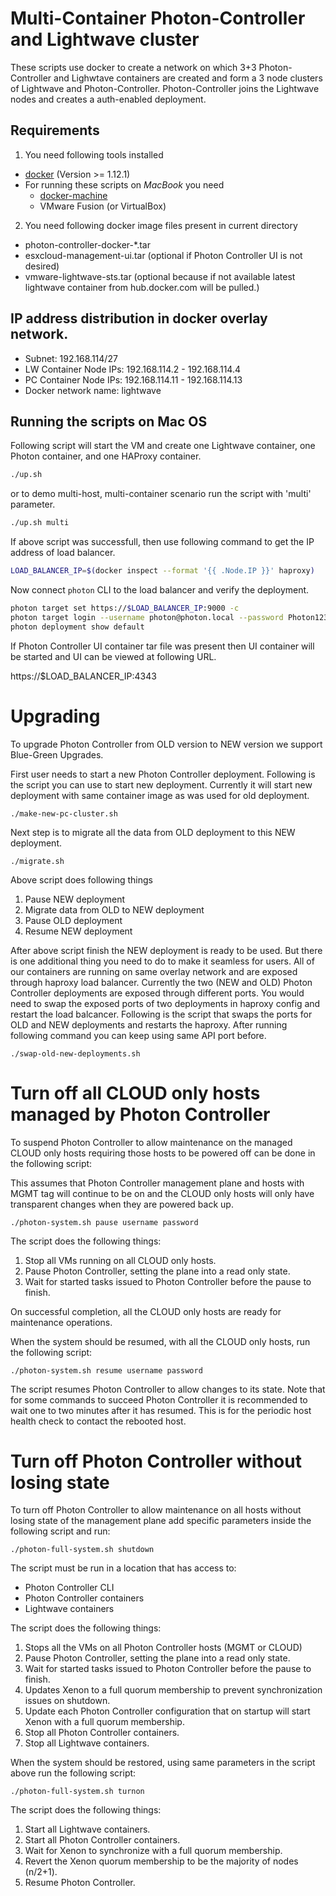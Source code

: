 # Multi-Container Photon-Controller and Lightwave cluster
These scripts use docker to create a network on which 3+3 Photon-Controller and Lighwtave containers
are created and form a 3 node clusters of Lightwave and Photon-Controller. Photon-Controller joins
the Lightwave nodes and creates a auth-enabled deployment.


## Requirements
1. You need following tools installed
  * [docker](https://docs.docker.com/engine/installation/) (Version >= 1.12.1)
  * For running these scripts on *MacBook* you need
    * [docker-machine](https://docs.docker.com/machine/install-machine/)
    * VMware Fusion (or VirtualBox)

2. You need following docker image files present in current directory
  * photon-controller-docker-*.tar
  * esxcloud-management-ui.tar (optional if Photon Controller UI is not desired)
  * vmware-lightwave-sts.tar (optional because if not available latest lightwave container from hub.docker.com will be pulled.)

## IP address distribution in docker overlay network.

* Subnet: 192.168.114/27
* LW Container Node IPs: 192.168.114.2 - 192.168.114.4
* PC Container Node IPs: 192.168.114.11 - 192.168.114.13
* Docker network name: lightwave

## Running the scripts on Mac OS
Following script will start the VM and create one Lightwave container, one Photon container, and one HAProxy container.

```bash
./up.sh
```

or to demo multi-host, multi-container scenario run the script with 'multi' parameter.

```bash
./up.sh multi
```

If above script was successfull, then use following command to get the IP address of load balancer.

```bash
LOAD_BALANCER_IP=$(docker inspect --format '{{ .Node.IP }}' haproxy)
```

Now connect `photon` CLI to the load balancer and verify the deployment.

```bash
photon target set https://$LOAD_BALANCER_IP:9000 -c
photon target login --username photon@photon.local --password Photon123$
photon deployment show default
```

If Photon Controller UI container tar file was present then UI container will be started and UI can be viewed at following URL.

https://$LOAD_BALANCER_IP:4343

# Upgrading

To upgrade Photon Controller from OLD version to NEW version we support Blue-Green Upgrades.

First user needs to start a new Photon Controller deployment. Following is the script you can
use to start new deployment. Currently it will start new deployment with same container image as was
used for old deployment.

```
./make-new-pc-cluster.sh
```

Next step is to migrate all the data from OLD deployment to this NEW deployment.

```
./migrate.sh
```

Above script does following things
 1. Pause NEW deployment
 2. Migrate data from OLD to NEW deployment
 3. Pause OLD deployment
 4. Resume NEW deployment

After above script finish the NEW deployment is ready to be used. But there is one
additional thing you need to do to make it seamless for users.
All of our containers are running on same overlay network and are exposed through
haproxy load balancer. Currently the two (NEW and OLD) Photon Controller deployments
are exposed through different ports. You would need to swap the exposed ports of two deployments
in haproxy config and restart the load balcancer. Following is the script that swaps the ports
for OLD and NEW deployments and restarts the haproxy.
After running following command you can keep using same API port before.

```
./swap-old-new-deployments.sh
```

# Turn off all CLOUD only hosts managed by Photon Controller

To suspend Photon Controller to allow maintenance on the managed CLOUD only hosts requiring those
hosts to be powered off can be done in the following script:

This assumes that Photon Controller management plane and hosts with MGMT tag will continue to be on and
the CLOUD only hosts will only have transparent changes when they are powered back up.

```
./photon-system.sh pause username password
```

The script does the following things:
 1. Stop all VMs running on all CLOUD only hosts.
 2. Pause Photon Controller, setting the plane into a read only state.
 3. Wait for started tasks issued to Photon Controller before the pause to finish.

On successful completion, all the CLOUD only hosts are ready for maintenance operations.

When the system should be resumed, with all the CLOUD only hosts, run the following script:
```
./photon-system.sh resume username password
```

The script resumes Photon Controller to allow changes to its state.
Note that for some commands to succeed Photon Controller it is recommended to wait one to two minutes after it
has resumed. This is for the periodic host health check to contact the rebooted host.

# Turn off Photon Controller without losing state

To turn off Photon Controller to allow maintenance on all hosts without losing state of the management plane
add specific parameters inside the following script and run:
```
./photon-full-system.sh shutdown
```

The script must be run in a location that has access to:
 - Photon Controller CLI
 - Photon Controller containers
 - Lightwave containers

The script does the following things:
 1. Stops all the VMs on all Photon Controller hosts (MGMT or CLOUD)
 2. Pause Photon Controller, setting the plane into a read only state.
 3. Wait for started tasks issued to Photon Controller before the pause to finish.
 4. Updates Xenon to a full quorum membership to prevent synchronization issues on shutdown.
 5. Update each Photon Controller configuration that on startup will start Xenon with a full quorum membership.
 6. Stop all Photon Controller containers.
 7. Stop all Lightwave containers.

When the system should be restored, using same parameters in the script above run the following script:
```
./photon-full-system.sh turnon
```

The script does the following things:
 1. Start all Lightwave containers.
 2. Start all Photon Controller containers.
 3. Wait for Xenon to synchronize with a full quorum membership.
 4. Revert the Xenon quorum membership to be the majority of nodes (n/2+1).
 5. Resume Photon Controller.
